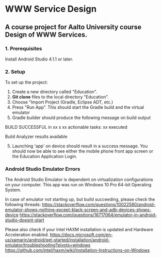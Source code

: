 # WWW Service Design
A course project for Aalto University course Design of WWW Services. 
---

### 1. Prerequisites
Install Android Studio 4.1.1 or later.

### 2. Setup

To set up the project:
1. Create a new directory called "Education".
1. <strong>Git clone</strong> files to the local directory "Education".
2. Choose "Import Project (Gradle, Eclipse ADT, etc.) 
3. Press "Run App". This should start the Gradle build and the virtual emulator
4. Gradle builder should produce the following message on build output

BUILD SUCCESSFUL in xx s
xx actionable tasks: xx executed

Build Analyzer results available

5. Launching 'app' on device should result in a success message. You should now be able to see either the mobile phone front app screen or the Education Application Login.


### Android Studio Emulator Errors

The Android Studio Emulator is dependent on virtualization configurations on your computer. This app was run on Windows 10 Pro 64-bit Operating System. 

In case of emulator not starting up, but build succeeding, please check the following threads: 
https://stackoverflow.com/questions/10022580/android-emulator-shows-nothing-except-black-screen-and-adb-devices-shows-device
https://stackoverflow.com/questions/16717064/emulator-in-android-studio-doesnt-start

Please also check if your Intel HAXM installation is updated and Hardware Acceleration enabled. 
https://docs.microsoft.com/en-us/xamarin/android/get-started/installation/android-emulator/troubleshooting?pivots=windows
https://github.com/intel/haxm/wiki/Installation-Instructions-on-Windows


